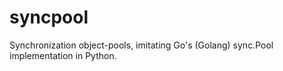 # syncpool
Synchronization object-pools, imitating Go's (Golang) sync.Pool implementation in Python.
